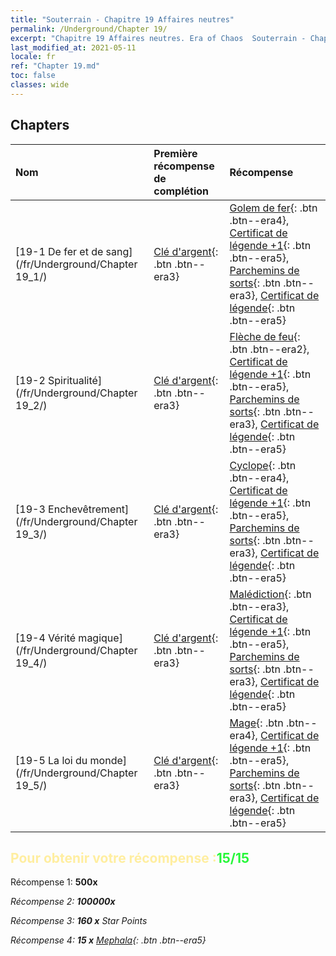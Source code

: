 ```yaml
---
title: "Souterrain - Chapitre 19 Affaires neutres"
permalink: /Underground/Chapter 19/
excerpt: "Chapitre 19 Affaires neutres. Era of Chaos  Souterrain - Chapitre 19. Affaires neutres"
last_modified_at: 2021-05-11
locale: fr
ref: "Chapter 19.md"
toc: false
classes: wide
---
```


## Chapters

  | Nom |  Première récompense de complétion | Récompense |
  |:------------|:------------|:------------| 
  | [19-1 De fer et de sang](/fr/Underground/Chapter 19_1/) | [Clé d'argent](/ItemsFR/con_693/){: .btn .btn--era3} | [Golem de fer](/ItemsFR/unt_237/){: .btn .btn--era4}, [Certificat de légende +1](/ItemsFR/mat_74/){: .btn .btn--era5}, [Parchemins de sorts](/ItemsFR/con_694/){: .btn .btn--era3}, [Certificat de légende](/ItemsFR/mat_67/){: .btn .btn--era5} |
  | [19-2 Spiritualité](/fr/Underground/Chapter 19_2/) | [Clé d'argent](/ItemsFR/con_693/){: .btn .btn--era3} | [Flèche de feu](/ItemsFR/her_413/){: .btn .btn--era2}, [Certificat de légende +1](/ItemsFR/mat_74/){: .btn .btn--era5}, [Parchemins de sorts](/ItemsFR/con_694/){: .btn .btn--era3}, [Certificat de légende](/ItemsFR/mat_67/){: .btn .btn--era5} |
  | [19-3 Enchevêtrement](/fr/Underground/Chapter 19_3/) | [Clé d'argent](/ItemsFR/con_693/){: .btn .btn--era3} | [Cyclope](/ItemsFR/unt_222/){: .btn .btn--era4}, [Certificat de légende +1](/ItemsFR/mat_74/){: .btn .btn--era5}, [Parchemins de sorts](/ItemsFR/con_694/){: .btn .btn--era3}, [Certificat de légende](/ItemsFR/mat_67/){: .btn .btn--era5} |
  | [19-4 Vérité magique](/fr/Underground/Chapter 19_4/) | [Clé d'argent](/ItemsFR/con_693/){: .btn .btn--era3} | [Malédiction](/ItemsFR/her_410/){: .btn .btn--era3}, [Certificat de légende +1](/ItemsFR/mat_74/){: .btn .btn--era5}, [Parchemins de sorts](/ItemsFR/con_694/){: .btn .btn--era3}, [Certificat de légende](/ItemsFR/mat_67/){: .btn .btn--era5} |
  | [19-5 La loi du monde](/fr/Underground/Chapter 19_5/) | [Clé d'argent](/ItemsFR/con_693/){: .btn .btn--era3} | [Mage](/ItemsFR/unt_238/){: .btn .btn--era4}, [Certificat de légende +1](/ItemsFR/mat_74/){: .btn .btn--era5}, [Parchemins de sorts](/ItemsFR/con_694/){: .btn .btn--era3}, [Certificat de légende](/ItemsFR/mat_67/){: .btn .btn--era5} |


## <span style="color: #ffeea0">Pour obtenir votre récompense :</span><span style="color: #27f73a">15/15</span>

 Récompense 1:  **500x** <i class="fas fa-gem"/>

 Récompense 2:  **100000x** <i class="fas fa-coins"/>

 Récompense 3: **160 x** Star Points

 Récompense 4: **15 x** [Mephala](/ItemsFR/her_367/){: .btn .btn--era5}

